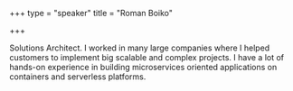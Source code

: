 +++
type = "speaker"
title = "Roman Boiko"

+++

Solutions Architect. I worked in many large companies where I helped customers to implement big scalable and complex projects. I have a lot of hands-on experience in building microservices oriented applications on containers and serverless platforms.
